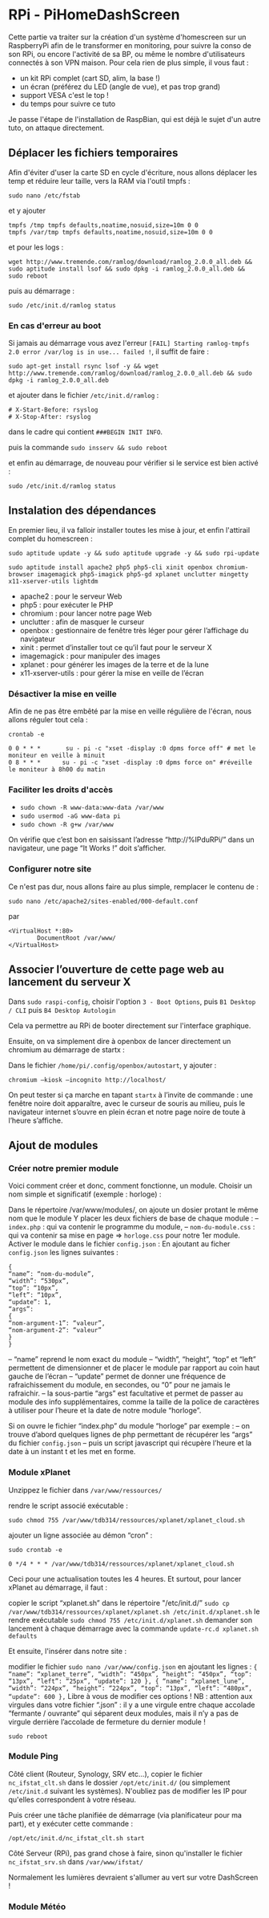 # RPi - PiHomeDashScreen

Cette partie va traiter sur la création d'un système d'homescreen sur un RaspberryPi afin de le transformer en monitoring, pour suivre la conso de son RPi, ou encore l'activité de sa BP, ou même le nombre d'utilisateurs connectés à son VPN maison.
Pour cela rien de plus simple, il vous faut :
- un kit RPi complet (cart SD, alim, la base !)
- un écran (préférez du LED (angle de vue), et pas trop grand)
- support VESA c'est le top !
- du temps pour suivre ce tuto

Je passe l'étape de l'installation de RaspBian, qui est déjà le sujet d'un autre tuto, on attaque directement.

## Déplacer les fichiers temporaires

Afin d'éviter d'user la carte SD en cycle d'écriture, nous allons déplacer les temp et réduire leur taille, vers la RAM via l'outil tmpfs :

`sudo nano /etc/fstab`

et y ajouter 
```
tmpfs /tmp tmpfs defaults,noatime,nosuid,size=10m 0 0
tmpfs /var/tmp tmpfs defaults,noatime,nosuid,size=10m 0 0
```
et pour les logs :

`wget http://www.tremende.com/ramlog/download/ramlog_2.0.0_all.deb && sudo aptitude install lsof && sudo dpkg -i ramlog_2.0.0_all.deb && sudo reboot`

puis au démarrage :

`sudo /etc/init.d/ramlog status`

### En cas d'erreur au boot

Si jamais au démarrage vous avez l'erreur `[FAIL] Starting ramlog-tmpfs 2.0 error /var/log is in use... failed !`, il suffit de faire :

`sudo apt-get install rsync lsof -y && wget http://www.tremende.com/ramlog/download/ramlog_2.0.0_all.deb && sudo dpkg -i ramlog_2.0.0_all.deb`

et ajouter dans le fichier `/etc/init.d/ramlog` :
```
# X-Start-Before: rsyslog
# X-Stop-After: rsyslog
```
dans le cadre qui contient `###BEGIN INIT INFO`.

puis la commande `sudo insserv && sudo reboot`

et enfin au démarrage, de nouveau pour vérifier si le service est bien activé :

`sudo /etc/init.d/ramlog status`

## Instalation des dépendances

En premier lieu, il va falloir installer toutes les mise à jour, et enfin l'attirail complet du homescreen :

`sudo aptitude update -y && sudo aptitude upgrade -y && sudo rpi-update`

`sudo aptitude install apache2 php5 php5-cli xinit openbox chromium-browser imagemagick php5-imagick php5-gd xplanet unclutter mingetty x11-xserver-utils lightdm`

- apache2 : pour le serveur Web
- php5 : pour exécuter le PHP
- chromium : pour lancer notre page Web
- unclutter : afin de masquer le curseur
- openbox : gestionnaire de fenêtre très léger pour gérer l’affichage du navigateur
- xinit : permet d’installer tout ce qu’il faut pour le serveur X
- imagemagick : pour manipuler des images
- xplanet : pour générer les images de la terre et de la lune
- x11-xserver-utils : pour gérer la mise en veille de l’écran

### Désactiver la mise en veille

Afin de ne pas être embêté par la mise en veille régulière de l'écran, nous allons réguler tout cela :

`crontab -e`

```
0 0 * * *       su - pi -c "xset -display :0 dpms force off" # met le moniteur en veille à minuit
0 8 * * *      su - pi -c "xset -display :0 dpms force on" #réveille le moniteur à 8h00 du matin
```

### Faciliter les droits d'accès

- `sudo chown -R www-data:www-data /var/www`
- `sudo usermod -aG www-data pi`
- `sudo chown -R g+w /var/www`

On vérifie que c’est bon en saisissant l’adresse “http://%IPduRPi/” dans un navigateur, une page “It Works !” doit s’afficher.

### Configurer notre site

Ce n'est pas dur, nous allons faire au plus simple, remplacer le contenu de :

`sudo nano /etc/apache2/sites-enabled/000-default.conf`

par

```
<VirtualHost *:80>
        DocumentRoot /var/www/
</VirtualHost>
```

## Associer l’ouverture de cette page web au lancement du serveur X

Dans `sudo raspi-config`, choisir l'option `3 - Boot Options`, puis `B1 Desktop / CLI` puis `B4 Desktop Autologin`

Cela va permettre au RPi de booter directement sur l'interface graphique.

Ensuite, on va simplement dire à openbox de lancer directement un chromium au démarrage de startx :

Dans le fichier `/home/pi/.config/openbox/autostart`, y ajouter :

`chromium –kiosk –incognito http://localhost/`

On peut tester si ça marche en tapant `startx` à l’invite de commande : une fenêtre noire doit apparaître, avec le curseur de souris au milieu, puis le navigateur internet s’ouvre en plein écran et notre page noire de toute à l’heure s’affiche.

## Ajout de modules

### Créer notre premier module

Voici comment créer et donc, comment fonctionne, un module. Choisir un nom simple et significatif (exemple : horloge) :

Dans le répertoire /var/www/modules/, on ajoute un dosier protant le même nom que le module
Y placer les deux fichiers de base de chaque module :
– `index.php` : qui va contenir le programme du module,
– `nom-du-module.css` : qui va contenir sa mise en page => `horloge.css` pour notre 1er module.
Activer le module dans le fichier `config.json` :
En ajoutant au ficher `config.json` les lignes suivantes :
```
{
“name”: “nom-du-module”,
“width”: “530px”,
“top”: “10px”,
“left”: “10px”,
“update”: 1,
“args”:
{
“nom-argument-1”: “valeur”,
“nom-argument-2”: “valeur”
}
}
```
– “name” reprend le nom exact du module
– “width”, “height”, “top” et “left” permettent de dimensionner et de placer le module par rapport au coin haut gauche de l’écran
– “update” permet de donner une fréquence de rafraichissement du module, en secondes, ou “0” pour ne jamais le rafraichir.
– la sous-partie “args” est facultative et permet de passer au module des info supplémentaires, comme la taille de la police de caractères à utiliser pour l’heure et la date de notre module “horloge”.

Si on ouvre le fichier “index.php” du module “horloge” par exemple :
– on trouve d’abord quelques lignes de php permettant de récupérer les “args” du fichier `config.json`
– puis un script javascript qui récupère l’heure et la date à un instant t et les met en forme.

### Module xPlanet

Unzippez le fichier dans `/var/www/ressources/`


rendre le script associé exécutable :

`sudo chmod 755 /var/www/tdb314/ressources/xplanet/xplanet_cloud.sh`

ajouter un ligne associée au démon “cron” :

`sudo crontab -e`

```
0 */4 * * * /var/www/tdb314/ressources/xplanet/xplanet_cloud.sh
```
Ceci pour une actualisation toutes les 4 heures.
Et surtout, pour lancer xPlanet au démarrage, il faut :

copier le script “xplanet.sh” dans le répertoire "/etc/init.d/”
`sudo cp /var/www/tdb314/ressources/xplanet/xplanet.sh /etc/init.d/xplanet.sh`
le rendre exécutable
`sudo chmod 755 /etc/init.d/xplanet.sh`
demander son lancement à chaque démarrage avec la commande
`update-rc.d xplanet.sh defaults`

Et ensuite, l'insérer dans notre site :

modifier le fichier `sudo nano /var/www/config.json` en ajoutant les lignes :
``
{
“name”: “xplanet_terre”,
“width”: “450px”,
“height”: “450px”,
“top”: “13px”,
“left”: “25px”,
“update”: 120
},
{
“name”: “xplanet_lune”,
“width”: “224px”,
“height”: “224px”,
“top”: “13px”,
“left”: “480px”,
“update”: 600
},
``
Libre à vous de modifier ces options !
NB : attention aux virgules dans votre fichier “.json” : il y a une virgule entre chaque accolade “fermante / ouvrante” qui séparent deux modules, mais il n’y a pas de virgule derrière l’accolade de fermeture du dernier module !

`sudo reboot`

### Module Ping

Côté client (Routeur, Synology, SRV etc...), copier le fichier `nc_ifstat_clt.sh` dans le dossier `/opt/etc/init.d/` (ou simplement `/etc/init.d` suivant les systèmes). N'oubliez pas de modifier les IP pour qu'elles correspondent à votre réseau.

Puis créer une tâche planifiée de démarrage (via planificateur pour ma part), et y exécuter cette commande :

`/opt/etc/init.d/nc_ifstat_clt.sh start`

Côté Serveur (RPi), pas grand chose à faire, sinon qu'installer le fichier `nc_ifstat_srv.sh` dans `/var/www/ifstat/`

Normalement les lumières devraient s'allumer au vert sur votre DashScreen !

### Module Météo

